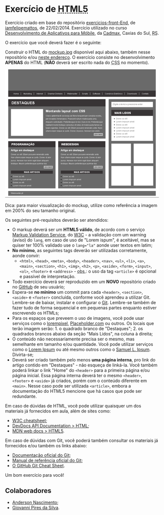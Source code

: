 # Exercício de <abbr title="HyperText Markup Language 5">HTML5</abbr>

Exercício criado em base do repositório [exercicios-front-End](https://github.com/iamfelipemattos/exercicios-front-End), de [iamfelipemattos](https://github.com/iamfelipemattos/), de 22/02/2014. Exercício utilizado no curso [Desenvolvimento de Aplicativos para Móbile](https://www.cadmaxcursos.com.br/aplicativos), da [Cadmax](https://www.cadmaxcursos.com.br/), Caxias do Sul, <abbr title="Rio Grande do Sul">RS</abbr>.

O exercício que você deverá fazer é o seguinte:

Construir o HTML do [mockup.jpg](mockup.jpg) disponível aqui abaixo, também nesse repositório e/ou [neste endereço](http://www.webmaster.pt/wp-content/uploads/2010/02/layout.jpg). O exercício consiste no desenvolvimento **APENAS** do HTML (**NÃO** deverá ser escrito nada do <abbr title="Cascading Style Sheets">CSS</abbr> no momento).

![Imagem do mockup que deverá ser construído em HTML](mockup.jpg "Este é o mockup que você deverá escrever em HTML")

Dica: para maior visualização do mockup, utilize como referência a imagem em 200% do seu tamanho original.

Os seguintes pré-requisitos deverão ser atendidos:

* O <span title="a marcação">markup</span> deverá ser um **HTML5 válido**, de acordo com o serviço [Markup Validation Service](https://validator.w3.org/), do [W3C](http://www.w3c.br/Home/WebHome) - a validação com um warning (aviso) do `lang`, em caso de uso de "Lorem ispum", é aceitável, mas se quiser ter 100% validado use o `lang="la"` aonde user textos em latim;
* **No mínimo**, as seguintes tags deverão ser utilizadas corretamente, aonde convir:
  * `<html>`, `<head>`, `<meta>`, `<body>`, `<header>`, `<nav>`, `<ul>`, `<li>`, `<a>`, `<main>`, `<section>`, `<h1>`, `<img>`, `<h2>`, `<p>`, `<aside>`, `<form>`, `<input>`, `<ol>`, `<footer>` e `<address>` - <abbr title="Observação">obs.</abbr>: o uso da tag `<article>` é opcional e passível de interpretação.
* Todo exercício deverá ser reproduzido em um **NOVO** repositório criado no [GitHub](https://github.com/) de seu usuário;
* Espera-se **no mínimo** um commit para cada `<header>`, `<section>`, `<aside>` e `<footer>` concluída, conforme você aprendeu a utilizar Git. Lembre-se de baixar, instalar e configurar o [Git](https://git-scm.com/). Lembre-se também de fazer tudo de forma sequencial e em pequenas partes enquanto estiver escrevendo os HTMLs;
* Para os espaços que preveem o uso de imagens, você pode usar serviços como o [lorempixel](http://lorempixel.com/), [Placeholder.com](https://placeholder.com/) ou outros. Os locais que terão imagem serão: 1. o quadrado branco de "Destaques"; 2. os quadrados brancos abaixo da seção "Mais Lidos", na coluna à direita;
* O conteúdo não necessariamente precisa ser o mesmo, mas semelhante em tamanho e/ou quantidade. Você pode utilizar serviços como o [Lorem Ipsum](https://www.lipsum.com/) ou até mesmo outros como o [Samuel L. Ipsum](http://slipsum.com/). Divirta-se;
* Deverá ser criado também pelo menos **uma página interna**, pro link do artigo contido em "Destaques" - não esqueça de linká-la. Você também poderá linkar o link "Home" do `<header>` para a primeira página e/ou página inicial. Essa página interna deverá ter o mesmo `<header>`, `<footer>` e `<aside>` já criados, porém com o conteúdo diferente em `<main>`. Nesse caso pode ser utilizada `<article>`, embora a documentação do HTML5 mencione que há casos que pode ser redundante.

Em caso de dúvidas de HTML, você pode utilizar quaisquer um dos materiais já fornecidos em aula, além de sites como:

* [W3C cheatsheet](https://www.w3.org/2009/cheatsheet/);
* [DevDocs API Documentation > HTML](http://devdocs.io/html/);
* [MDN web docs > HTML5](https://developer.mozilla.org/pt-BR/docs/Web/HTML/HTML5).

Em caso de dúvidas com Git, você poderá também consultar os materiais já fornecidos e/ou também os links abaixo:

* [Documentação oficial do Git](https://git-scm.com/doc);
* [Manual de referência oficial do Git](https://git-scm.com/docs);
* [O GitHub Git Cheat Sheet](https://services.github.com/on-demand/downloads/github-git-cheat-sheet.pdf).

Um bom exercício para você!

## Colaboradores

* [Anderson Nascimento](http://www.andersonn.com.br);
* [Giovanni Pires da Silva](https://github.com/giovannipds).
